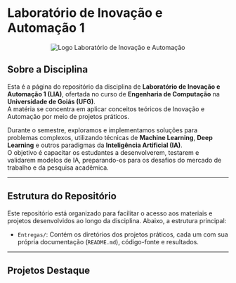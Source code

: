 # Laboratório de Inovação e Automação 1

<p align="center">
  <img src="" alt="Logo Laboratório de Inovação e Automação">
</p>

## Sobre a Disciplina

Esta é a página do repositório da disciplina de **Laboratório de Inovação e Automação 1 (LIA)**, ofertada no curso de **Engenharia de Computação** na **Universidade de Goiás (UFG)**.  
A matéria se concentra em aplicar conceitos teóricos de Inovação e Automação por meio de projetos práticos.

Durante o semestre, exploramos e implementamos soluções para problemas complexos, utilizando técnicas de **Machine Learning**, **Deep Learning** e outros paradigmas da **Inteligência Artificial (IA)**.  
O objetivo é capacitar os estudantes a desenvolverem, testarem e validarem modelos de IA, preparando-os para os desafios do mercado de trabalho e da pesquisa acadêmica.

---

## Estrutura do Repositório

Este repositório está organizado para facilitar o acesso aos materiais e projetos desenvolvidos ao longo da disciplina. Abaixo, a estrutura principal:

- `Entregas/`: Contém os diretórios dos projetos práticos, cada um com sua própria documentação (`README.md`), código-fonte e resultados.


---

## Projetos Destaque
